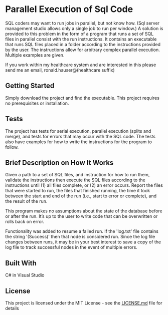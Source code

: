 # Parallel Execution of Sql Code

SQL coders may want to run jobs in parallel, but not know how.  (Sql server management studio allows only a single job to run per window.)  A solution is provided to this problem in the form of a program that runs a set of SQL files in parallel consist with the run instructions.  It contains an executable that runs SQL files placed in a folder according to the instructions provided by the user.  The instructions allow for arbitrary complex parallel execution.  Multiple examples are given.

If you work within my healthcare system and are interested in this please send me an email, ronald.hauser@(healthcare suffix)

## Getting Started

Simply download the project and find the executable.  This project requires no prerequisites or installation.

## Tests

The project has tests for serial execution, parallel execution (splits and merge), and tests for errors that may occur with the SQL code.  The tests also have examples for how to write the instructions for the program to follow.

## Brief Description on How It Works

Given a path to a set of SQL files, and instruction for how to run them, validate the instructions then execute the SQL files according to the instructions until (1) all files complete, or (2) an error occurs.  Report the files that were started to run, the files that finished running, the time it took between the start and end of the run (i.e., start to error or complete), and the result of the run.

This program makes no assumptions about the state of the database before or after the run.  It’s up to the user to write code that can be overwritten or rolls back on error.

Functionality was added to resume a failed run.  If the 'log.txt' file contains the string '(Success)' then that node is considered run.  Since the log file changes between runs, it may be in your best interest to save a copy of the log file to track successful nodes in the event of multiple errors.  

## Built With

C# in Visual Studio

## License

This project is licensed under the MIT License - see the [LICENSE.md](LICENSE.md) file for details
